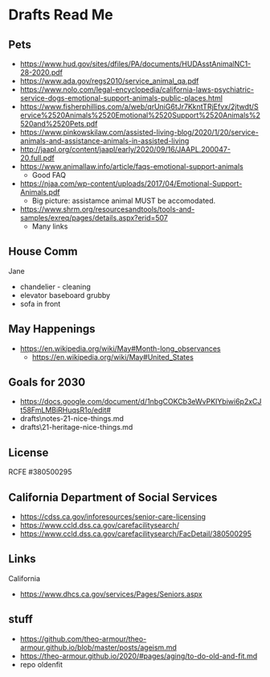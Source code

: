 # Drafts Read Me


## Pets

* https://www.hud.gov/sites/dfiles/PA/documents/HUDAsstAnimalNC1-28-2020.pdf
* https://www.ada.gov/regs2010/service_animal_qa.pdf
* https://www.nolo.com/legal-encyclopedia/california-laws-psychiatric-service-dogs-emotional-support-animals-public-places.html
* https://www.fisherphillips.com/a/web/qrUniG6tJr7KkntTRjEfvx/2jtwdt/Service%2520Animals%2520Emotional%2520Support%2520Animals%2520and%2520Pets.pdf
* https://www.pinkowskilaw.com/assisted-living-blog/2020/1/20/service-animals-and-assistance-animals-in-assisted-living
* http://jaapl.org/content/jaapl/early/2020/09/16/JAAPL.200047-20.full.pdf
* https://www.animallaw.info/article/faqs-emotional-support-animals
	* Good FAQ
* https://njaa.com/wp-content/uploads/2017/04/Emotional-Support-Animals.pdf
	* Big picture: assistamce animal MUST be accomodated.
* https://www.shrm.org/resourcesandtools/tools-and-samples/exreq/pages/details.aspx?erid=507
	* Many links

## House Comm

Jane

* chandelier - cleaning
* elevator baseboard grubby
* sofa in front


## May Happenings

* https://en.wikipedia.org/wiki/May#Month-long_observances
	* https://en.wikipedia.org/wiki/May#United_States


## Goals for 2030

* https://docs.google.com/document/d/1nbgCOKCb3eWvPKIYbiwi6p2xCJt58FmLMBiRHuqsR1o/edit#
* drafts\notes-21-nice-things.md
* drafts\21-heritage-nice-things.md



## License

RCFE #380500295

## California Department of Social Services

* https://cdss.ca.gov/inforesources/senior-care-licensing
* https://www.ccld.dss.ca.gov/carefacilitysearch/
* https://www.ccld.dss.ca.gov/carefacilitysearch/FacDetail/380500295


## Links

California

* https://www.dhcs.ca.gov/services/Pages/Seniors.aspx


## stuff

* https://github.com/theo-armour/theo-armour.github.io/blob/master/posts/ageism.md
* https://theo-armour.github.io/2020/#pages/aging/to-do-old-and-fit.md
* repo oldenfit